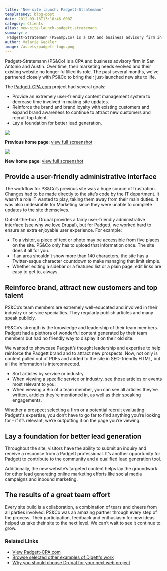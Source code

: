 ```yaml
---
title: 'New site launch: Padgett-Stratemann'
templateKey: blog-post
date: 2012-03-16T13:18:46.000Z
category: Clients
alias: new-site-launch-padgett-stratemann
summary: > 
 Padgett-Stratemann (PS&amp;Co) is a CPA and business advisory firm in San Antonio and Austin. Over time, their marketing needs evolved and their existing website no longer fulfilled its role. The past several months, we’ve partnered closely with PS&amp;Co to bring their just-launched new site to life.
author: Valarie Geckler
image: /assets/padgett-logo.png
---
```


Padgett-Stratemann (PS&Co) is a CPA and business advisory firm in San Antonio and Austin. Over time, their marketing needs evolved and their existing website no longer fulfilled its role. The past several months, we’ve partnered closely with PS&Co to bring their just-launched new site to life.

The [Padgett-CPA.com](http://www.padgett-cpa.com/?utm_source=digettblog&utm_medium=bloglink&utm_campaign=3-15-2012) project had several goals:

*   Provide an extremely user-friendly content management system to decrease time involved in making site updates.
*   Reinforce the brand and brand loyalty with existing customers and expand brand awareness to continue to attract new customers and recruit top talent.
*   Lay a foundation for better lead generation.

[![](/sites/default/files/legacy-padgett-website-thumbnail.jpg)](/sites/default/files/padgett-old-site-home.png)

**Previous home page**: [view full screenshot](/sites/default/files/padgett-old-site-home.png)

[![](/sites/default/files/new-padgett-website-thumbnail2.jpg)](/sites/default/files/padgett-new-site-home.jpg)

**New home page**: [view full screenshot](/sites/default/files/padgett-new-site-home.jpg)

Provide a user-friendly administrative interface
------------------------------------------------

The workflow for PS&Co’s previous site was a huge source of frustration. Changes had to be made directly to the site’s code by the IT department. It wasn’t a role IT wanted to play, taking them away from their main duties. It was also undesirable for Marketing since they were unable to complete updates to the site themselves.

Out-of-the-box, Drupal provides a fairly user-friendly administrative interface ([see why we love Drupal](http://www.digett.com/blog/06/15/2011/why-you-should-use-drupal-your-next-website-project)), but for Padgett, we worked hard to ensure an extra enjoyable user experience. For example:

*   To a visitor, a piece of text or photo may be accessible from five places on the site. PS&Co only has to upload that information once. The site does it all for you.
*   If an area shouldn’t show more than 140 characters, the site has a Twitter-esque character countdown to make managing that limit simple.
*   Whether editing a sidebar or a featured list or a plain page, edit links are easy to get to, always. 

Reinforce brand, attract new customers and top talent
-----------------------------------------------------

PS&Co’s team members are extremely well-educated and involved in their industry or service specialties. They regularly publish articles and many speak publicly.

PS&Co’s strength is the knowledge and leadership of their team members. Padgett had a plethora of wonderful content generated by their team members but had no friendly way to display it on their old site.

We wanted to showcase Padgett’s thought leadership and expertise to help reinforce the Padgett brand and to attract new prospects. Now, not only is content pulled out of PDFs and added to the site in SEO-friendly HTML, but all the information is interconnected.

*   Sort articles by service or industry.
*   When viewing a specific service or industry, see those articles or events most relevant to you.
*   When viewing a Bio of a team member, you can see all articles they’ve written, articles they’re mentioned in, as well as their speaking engagements.

Whether a prospect selecting a firm or a potential recruit evaluating Padgett's expertise, you don’t have to go far to find anything you’re looking for - if it’s relevant, we’re outputting it on the page you’re viewing.

Lay a foundation for better lead generation
-------------------------------------------

Throughout the site, visitors have the ability to submit an inquiry and receive a response from a Padgett professional. It’s another opportunity for Padgett to contribute to the community and a qualified lead generation tool.

Additionally, the new website’s targeted content helps lay the groundwork for other lead generating online marketing efforts like social media campaigns and inbound marketing.

The results of a great team effort
----------------------------------

Every site build is a collaboration, a combination of tears and cheers from all parties involved. PS&Co was an amazing partner through every step of the process. Their participation, feedback and enthusiasm for new ideas helped us take their site to the next level. We can’t wait to see it continue to grow.

### Related Links

*   [View Padgett-CPA.com](http://www.padgett-cpa.com/?utm_source=digettblog&utm_medium=bloglink&utm_campaign=3-15-2012)
*   [Browse selected other examples of Digett's work](http://www.digett.com/design)
*   [Why you should choose Drupal for your next web project](http://www.digett.com/blog/06/15/2011/why-you-should-use-drupal-your-next-website-project)